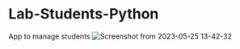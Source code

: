 # Lab-Students-Python
App to manage students
![Screenshot from 2023-05-25 13-42-32](https://github.com/Putila-Mihai/Lab-Students-Python/assets/128553152/afd0af97-1c24-4ca0-8ce7-b03c563e2fc1)
